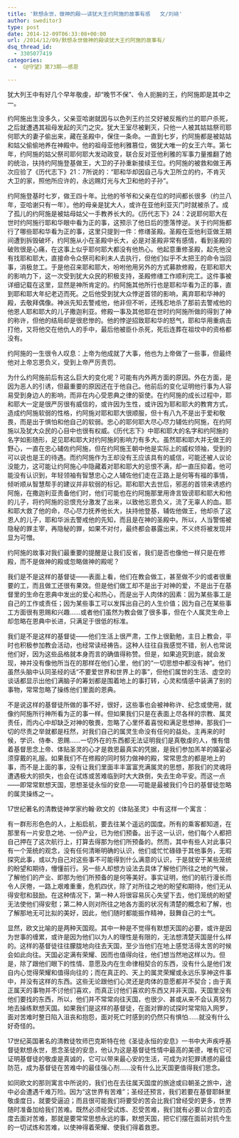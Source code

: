 ```yaml
---
title: '默想永世，做神的殿——读犹大王约阿施的故事有感   文/刘峣'
author: sweditor3
type: post
date: 2014-12-09T06:33:08+00:00
url: /2014/12/09/默想永世做神的殿读犹大王约阿施的故事有/
dsq_thread_id:
  - 3305077419
categories:
  - 《@守望》第73期——感恩

---
```

犹大列王中有好几个早年敬虔，却“晚节不保”、令人扼腕的王，约阿施即是其中之一。
  
约阿施出生没多久，父亲亚哈谢就因与以色列王约兰交好被反叛约兰的耶户杀死，之后就遭遇其祖母发起的灭门之灾。犹大王室尽被剿灭，只他一人被其姑姑祭司耶何耶大的妻子偷出来，藏在圣殿中，保住一条命。一直到七岁，约阿施都是被姑姑和姑父偷偷地养在神殿中。他的祖母亚他利雅篡位，做犹大唯一的女王六年。第七年，约阿施的姑父祭司耶何耶大发动政变，联合反对亚他利雅的军事力量推翻了她的统治，扶持约阿施登基做王，大卫的子孙重新接续王位。约阿施的被救和做王再次应验了《历代志下》21：7所说的：“耶和华却因自己与大卫所立的约，不肯灭大卫的家，照他所应许的，永远赐灯光与大卫和他的子孙”。

约阿施登基时七岁，做王四十年。比他的爷爷和父亲在位的时间都长很多（约兰八年，亚哈谢只有一年）。他的母亲是犹大人，或许在亚他利亚灭门时就被杀了。成了孤儿的约阿施是被姑母姑父一手教养长大的。《历代志下》24：2说耶何耶大在世时约阿施行耶和华眼中看为正的事，这预示了他日后的堕落悖逆。关于约阿施都行了哪些耶和华看为正的事，这里只提到一件：修缮圣殿。圣殿在亚他利亚做王期间遭到拆毁破坏，约阿施从小在圣殿中长大，必是对圣殿非常有感情，看到圣殿的破败很是心痛，在这事上似乎耶何耶大都没有他热心。他起意重修圣殿，起先他没有找耶和耶大，直接命令众祭司和利未人去执行，但他们似乎不太把王的命令当回事，消极怠工。于是他召来耶和耶大，吩咐他用另外的方式募款修殿，在耶和耶大的影响力下，这一次受到犹大众民的积极支持，圣殿修缮工作顺利完工。这件事被详细记载在这里，显然是神所肯定的。约阿施其他所行也是耶和华看为正的事，直到耶和耶大年纪老迈而死。之后他受到犹大众悖逆首领的影响，离弃耶和华神的殿，去敬拜偶像。神派先知去警戒他，他非但不听，还残忍地杀了那前去警戒他的他恩人耶和耶大的儿子撒迦利亚。修殿一事及其他耶在世时约阿施所做的得到了神的称许，但他的结局却是很悲惨的。他的悖逆招致耶和华的怒气，耶和华用重病击打他，又将他交在他仇人的手中，最后他被臣仆杀死，死后连葬在祖坟中的资格都没有。

约阿施的一生很令人叹息：上帝为他成就了大事，他也为上帝做了一些事，但最终他对上帝忘恩负义，受到上帝严厉责罚。

为什么约阿施前后有这么巨大的变化呢？可能有内外两方面的原因。外在方面，是因为恶人的引诱，但最重要的原因还在于他自己。他前后的变化证明他行事为人容易受到身边人的影响，而非在内心受恩典之律的驱使。在约阿施的成长过程中，耶和耶大一定是很严厉很有威信的，或许因为生性，或许因为耶和耶大的教育方式，造成约阿施软弱的性格，约阿施对耶和耶大很顺服，但十有八九不是出于爱和敬畏，而是出于惧怕和他自己的软弱。忠心的耶何耶大尽心尽力辅佐约阿施，在约阿施以及犹大众民的心目中也很有权威。《历代志下》中耶和耶大的名字和约阿施的名字如影随形，足见耶和耶大对约阿施的影响力有多大。虽然耶和耶大并无做王的野心，一直在忠心辅佐约阿施，但在约阿施王朝中他是实际上的威权领袖，受到的可以说也是王的待遇。而约阿施作为王却没有王应该具有的威信，可能还被人议论没能力，这可能让约阿施心中隐藏着对耶和耶大的忌恨不满，却一直压抑着。他可能没有认识到，年轻领袖有智慧忠心之人辅佐他们走在正路上是何等有福的事情，倾听顺从智慧帮手的建议并非软弱的标记。耶和耶大去世后，邪恶的首领来诱惑约阿施，在撒迦利亚责备他们时，他们可能也在约阿施那里用谗言毁谤耶和耶大和他的儿子，将约阿施的忌恨充分激发了出来，以致他忘恩负义，流了无辜人的血。耶和耶大救了他的命，尽心尽力抚养他长大，扶持他登基，辅佐他做王，他却杀了这恩人的儿子，耶和华派去警戒他的先知，而且是在神的圣殿中。所以，人当警惕被隐秘的罪主宰，再隐秘的罪，如果不对付，最终都会暴露出来，不义终将被发现并显为可憎。

约阿施的故事对我们最重要的提醒是让我们反省，我们是否也像他一样只是在修殿，而不是做神的殿或忽略做神的殿呢？

我们是不是这样的基督徒——表面上看，他们在教会做工，甚至做不少的或者很重要的工，而且做工还很有果效。但是他们做工却不是出于对神的爱，不是出于在基督里的生命在恩典中发出的爱心和热心，而是出于人肉体的因素：因为某些事工是自己的工作或责任；因为某些事工可以发挥出自己的人生价值；因为自己在某些事工方面很有恩赐和兴趣……或者他们虽然为教会做了很多事，但在个人属灵生命上却忽略在恩典中长进，只满足于很低的标准。

我们是不是这样的基督徒——他们生活上很严肃，工作上很勤勉，主日上教会，平时也积极参加教会活动，也经常读经祷告。这种人往往自我感觉不错，别人也常说他们好，因为这些品格就本身而言的确值得称赞。但是，如果追究到底，就会发现，神并没有像他所当在的那样在他们心里，他们的“一切思想中都没有神”。他们虽然头脑中认同圣经的话“不要爱世界和世界上的事”，但他们属世的生活、虚空的谈话都显示出他们满脑子的筹划都是围着地上的事打转，心灵和情感中装满了别的事物，常常忽略了操练他们里面的恩典。

不是说这样的基督徒所做的事不好，很好，这些事也会被神称许、纪念或使用，就像约阿施所行神所看为正的事一样。但如果我们只是在表面上尽各样的宗教、属灵责任，而内心中却缺乏对神的敬畏，忽略了心里怀着喜悦和满足思想神，那我们一切的尽责之举就都是枉然，对我们自己的属灵生命没有任何的益处。主再来的时候，学识、侍奉、恩赐……一切外在的东西都无法证明我们是真敬虔的人，惟有借着基督思念上帝、体贴圣灵的心才是救恩最真实的凭据，是我们参加羔羊的婚宴必须穿戴的礼服。如果我们不在修殿的同时努力做神的殿，常常思念的都是地上的事，而不是上面的事，没有让我们里面丰丰富富充满属灵的思想，那我们的灵魂将遭遇极大的损失，也会在试炼或苦难临到时大大跌倒，失去生命平安。而这一点——即常常默想天国，思想圣徒永恒的安息——可能是最被我们今日的基督徒忽略的属灵操练之一。

17世纪著名的清教徒神学家约翰·欧文的《体贴圣灵》中有这样一个寓言：

有一群形形色色的人，上船启航，要去往某个遥远的国度。所有的乘客都知道，在那里有一片安息之地、一份产业，已为他们预备。出于这一认识，他们每个人都把自己押在了这次航行上，打算去得那为他们所预备的。然而，其中有些人对此事只有一个笼统的观念，没有任何清晰明确的认识，他们或忙忙碌碌于其他事务，无暇探究此事，或以为自己对这些事不可能得到什么满意的认识，于是就安于某些笼统的盼望和期待，懵懂前行。另一些人却想方设法去具体了解他们所往之地的气候，了解他们的产业、即那为他们所预备的是何等美好。事实证明，他们的航行漫长而令人厌倦，一路上艰难重重，危机四伏，除了对所往之地的盼望和期待，他们无从得安慰和鼓励。在这种情况下，第一种人将很容易灰心失望下去，他们笼统的盼望无法使他们得安慰；第二种人则对所往之地各方面的状况有清楚的概念和了解，也了解那地无可比拟的美好，因此，他们随时都能振作精神，鼓舞自己的士气。

显然，欧文比喻的是两种天国观。其中一种是不觉得有默想天国的必要，或许是因为世事的缠累，或许是因为他们以为人的理性是有限的，无法想清楚天国是什么样的。这样的基督徒往往朦胧地向往去天国，至少当他们在地上感觉活得太苦的时候会如此向往。天国必定满有荣耀、因而也值得向往，他们想当然地这样以为。但是，除了跟他们眼下的性情、意愿及内在生命律相契合的东西，没有什么是他们发自内心觉得荣耀和值得向往的；而在真正的、天上的属灵荣耀或永远乐享神这件事中，并没有这样的东西。这些无论跟他们心灵还是肉体的意愿都并不契合；由于真正属天的事物并不讨他们喜欢，而真正讨他们喜欢的东西又并非天国，天国里没有他们要找的东西，所以，他们并不常常向往天国，也很少、甚或从来不会认真努力地去操练默想天国。如果我们是这样的基督徒，在面对罪的试探时常常陷入网罗，面对苦难时整日陷入沮丧和抱怨，面对死亡时感到的仍然只有惧怕……就没有什么好奇怪的。

17世纪英国著名的清教徒牧师巴克斯特在他《圣徒永恒的安息》一书中大声疾呼基督徒默想永世，思念圣徒的安息，他认为这是基督徒性情中最高的美德，唯有它可证明基督徒的敬虔是真诚的，它可以带来最心安的生活，可成为对犯罪诱惑的最佳防范，成为基督徒在苦难中的最佳强心剂……没有什么比天国更值得我们思念。

如同欧文的那则寓言中所说的，我们也在去往属天国度的旅途或曰朝圣之旅中，途中必会遭遇千难万险。因为“这世界有苦难”；圣经还预言，我们若要在基督耶稣里敬虔度日，就要受逼迫；而且很可能我们将要受的苦会比我们曾经受的更多，世界随时准备加给我们苦难。既然必须经受试炼、忍受苦难，我们就有必要以合宜的态度去面对苦难，那就是要常常思想永远的事，默想天国，把它们摆在面前对抗今生的一切试炼和苦难，以使神得着荣耀、使我们得着救恩。